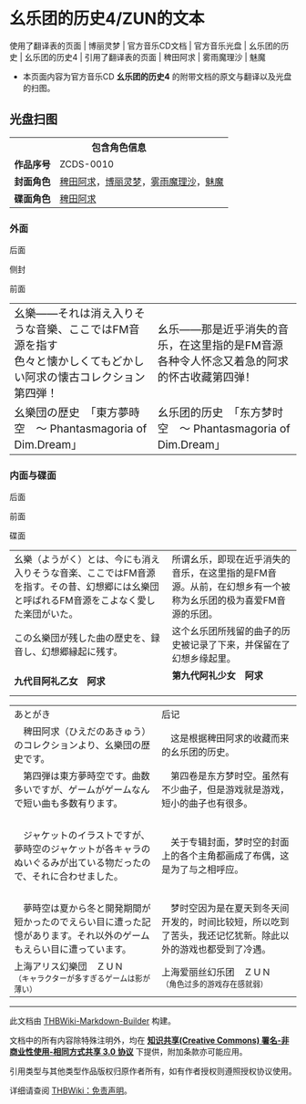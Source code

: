 # 幺乐团的历史4/ZUN的文本

<!-- source html: G:\repos\THBWiki-Markdown-Builder\THBWikiMarkdown\Temp\main\1\1a\ns0%3A%E5%B9%BA%E4%B9%90%E5%9B%A2%E7%9A%84%E5%8E%86%E5%8F%B24%2FZUN%E7%9A%84%E6%96%87%E6%9C%AC.html -->

使用了翻译表的页面 | 博丽灵梦 | 官方音乐CD文档 | 官方音乐光盘 | 幺乐团的历史 | 幺乐团的历史4 | 引用了翻译表的页面 | 稗田阿求 | 雾雨魔理沙 | 魅魔

- 本页面内容为官方音乐CD **幺乐团的历史4** 的附带文档的原文与翻译以及光盘的扫图。

## 光盘扫图

<table>
<tbody><tr><th colspan="2">包含角色信息</th></tr><tr><td style="min-width:60px;"><b>作品序号</b></td><td>ZCDS-0010</td></tr><tr><td><b>封面角色</b></td><td><a href="./稗田阿求.md" title="稗田阿求">稗田阿求</a>，<a href="./博丽灵梦.md" title="博丽灵梦">博丽灵梦</a>，<a href="./雾雨魔理沙.md" title="雾雨魔理沙">雾雨魔理沙</a>，<a href="./魅魔.md" title="魅魔">魅魔</a></td></tr><tr><td><b>碟面角色</b></td><td><a href="./稗田阿求.md" title="稗田阿求">稗田阿求</a></td></tr></tbody></table>


### 外面



[](./文件-幺乐团的历史4cover4.jpg.md)

后面


[](./文件-幺乐团的历史4side.jpg.md)
侧封


[](./文件-幺乐团的历史4cover1.jpg.md)
前面





<table><tbody><tr class="tt-content" id="外面-1" data-pos="&#91;&quot;\u5916\u9762&quot;,1&#93;"><td class="tt-ja" lang="ja"><div class="poem"><big>幺樂——それは消え入りそうな音樂、ここではFM音源を指す<br>色々と懐かしくてもどかしい阿求の懐古コレクション第四弾！</big></div></td><td class="tt-zh" lang="zh"><div class="poem"><big>幺乐——那是近乎消失的音乐，在这里指的是FM音源<br>各种令人怀念又着急的阿求的怀古收藏第四弹！</big></div></td></tr><tr class="tt-content" id="外面-2" data-pos="&#91;&quot;\u5916\u9762&quot;,2&#93;"><td class="tt-ja" lang="ja"><div class="poem"><big>幺樂団の歴史　「東方夢時空　～ Phantasmagoria of Dim.Dream」</big></div></td><td class="tt-zh" lang="zh"><div class="poem"><big>幺乐团的历史　「东方梦时空　～ Phantasmagoria of Dim.Dream」</big></div></td></tr></tbody></table>


### 内面与碟面



[](./文件-幺乐团的历史4cover3.jpg.md)

后面


[](./文件-幺乐团的历史4cover2.jpg.md)
前面


[](./文件-幺乐团的历史4disc.jpg.md)
碟面




  
  

  


<table><tbody><tr class="tt-content" id="=-1" data-pos="&#91;&quot;=&quot;,1&#93;"><td class="tt-ja" lang="ja"><div class="poem">幺樂（ようがく）とは、今にも消え入りそうな音楽、ここではFM音源を指す。その昔、幻想郷には幺樂団と呼ばれるFM音源をこよなく愛した楽団がいた。</div></td><td class="tt-zh" lang="zh"><div class="poem">所谓幺乐，即现在近乎消失的音乐，在这里指的是FM音源。从前，在幻想乡有一个被称为幺乐团的极为喜爱FM音源的乐团。</div></td></tr><tr class="tt-content" id="=-2" data-pos="&#91;&quot;=&quot;,2&#93;"><td class="tt-ja" lang="ja"><div class="poem">この幺樂団が残した曲の歴史を、録音し、幻想郷縁起に残す。</div></td><td class="tt-zh" lang="zh"><div class="poem">这个幺乐团所残留的曲子的历史被记录了下来，并保留在了幻想乡缘起里。</div></td></tr><tr class="tt-content-right" id="=-3" data-pos="&#91;&quot;=&quot;,3&#93;"><td class="tt-jar" lang="ja"><div class="poem"><b>九代目阿礼乙女　阿求</b></div></td><td class="tt-zhr" lang="zh"><div class="poem"><b>第九代阿礼少女　阿求</b> <br><br></div></td></tr></tbody></table>


  
  

  


<table><tbody><tr class="tt-content-header" id="内面与碟面-1" data-pos="&#91;&quot;\u5185\u9762\u4e0e\u789f\u9762&quot;,1&#93;"><td class="tt-jah" lang="ja"><div class="poem">あとがき</div></td><td class="tt-zhh" lang="zh"><div class="poem">后记</div></td></tr><tr class="tt-content" id="内面与碟面-2" data-pos="&#91;&quot;\u5185\u9762\u4e0e\u789f\u9762&quot;,2&#93;"><td class="tt-ja" lang="ja"><div class="poem">　稗田阿求（ひえだのあきゅう）のコレクションより、幺樂団の歴史です。</div></td><td class="tt-zh" lang="zh"><div class="poem">　这是根据稗田阿求的收藏而来的幺乐团的历史。</div></td></tr><tr class="tt-content" id="内面与碟面-3" data-pos="&#91;&quot;\u5185\u9762\u4e0e\u789f\u9762&quot;,3&#93;"><td class="tt-ja" lang="ja"><div class="poem">　第四弾は東方夢時空です。曲数多いですが、ゲームがゲームなんで短い曲も多数有ります。</div></td><td class="tt-zh" lang="zh"><div class="poem">　第四卷是东方梦时空。虽然有不少曲子，但是游戏就是游戏，短小的曲子也有很多。</div></td></tr><tr class="tt-content" id="内面与碟面-4" data-pos="&#91;&quot;\u5185\u9762\u4e0e\u789f\u9762&quot;,4&#93;"><td class="tt-ja" lang="ja"><div class="poem">　</div></td><td class="tt-zh" lang="zh"><div class="poem">　</div></td></tr><tr class="tt-content" id="内面与碟面-5" data-pos="&#91;&quot;\u5185\u9762\u4e0e\u789f\u9762&quot;,5&#93;"><td class="tt-ja" lang="ja"><div class="poem">　ジャケットのイラストですが、夢時空のジャケットが各キャラのぬいぐるみが出ている物だったので、それに合わせました。</div></td><td class="tt-zh" lang="zh"><div class="poem">　关于专辑封面，梦时空的封面上的各个主角都画成了布偶，这是为了与之相呼应。</div></td></tr><tr class="tt-content" id="内面与碟面-6" data-pos="&#91;&quot;\u5185\u9762\u4e0e\u789f\u9762&quot;,6&#93;"><td class="tt-ja" lang="ja"><div class="poem">　</div></td><td class="tt-zh" lang="zh"><div class="poem">　</div></td></tr><tr class="tt-content" id="内面与碟面-7" data-pos="&#91;&quot;\u5185\u9762\u4e0e\u789f\u9762&quot;,7&#93;"><td class="tt-ja" lang="ja"><div class="poem">　夢時空は夏から冬と開発期間が短かったのでえらい目に遭った記憶があります。それ以外のゲームもえらい目に遭っています。</div></td><td class="tt-zh" lang="zh"><div class="poem">　梦时空因为是在夏天到冬天间开发的，时间比较短，所以吃到了苦头，我还记忆犹新。除此以外的游戏也都受到了冷遇。</div></td></tr><tr class="tt-content-right" id="内面与碟面-8" data-pos="&#91;&quot;\u5185\u9762\u4e0e\u789f\u9762&quot;,8&#93;"><td class="tt-jar" lang="ja"><div class="poem">上海アリス幻樂団　ＺＵＮ<br><small>（キャラクターが多すぎるゲームは影が薄い）</small></div></td><td class="tt-zhr" lang="zh"><div class="poem">上海爱丽丝幻乐团　ＺＵＮ<br><small>（角色过多的游戏存在感就弱）</small></div></td></tr></tbody></table>


  
  

  





---

此文档由 [THBWiki-Markdown-Builder](https://github.com/Delsin-Yu/THBWiki-Markdown-Builder) 构建。

文档中的所有内容除特殊注明外，均在 [**知识共享(Creative Commons) 署名-非商业性使用-相同方式共享 3.0 协议**](https://creativecommons.org/licenses/by-sa/3.0/deed.zh-hans) 下提供，附加条款亦可能应用。

引用类型与其他类型作品版权归原作者所有，如有作者授权则遵照授权协议使用。

详细请查阅 [THBWiki：免责声明](https://thbwiki.cc/THBWiki:%E5%85%8D%E8%B4%A3%E5%A3%B0%E6%98%8E)。

